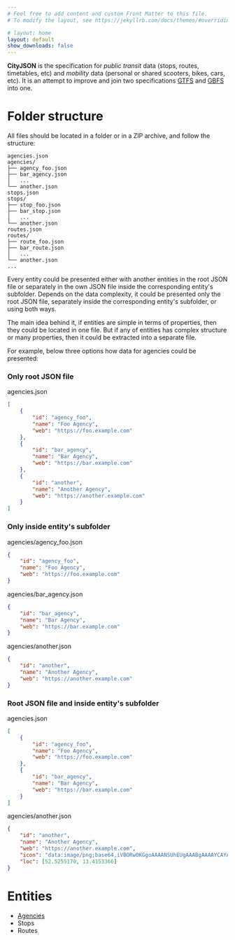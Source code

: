 ```yaml
---
# Feel free to add content and custom Front Matter to this file.
# To modify the layout, see https://jekyllrb.com/docs/themes/#overriding-theme-defaults

# layout: home
layout: default
show_downloads: false
---
```


**CityJSON** is the specification for _public transit_ data (stops, routes, timetables, etc)
and _mobility_ data (personal or shared scooters, bikes, cars, etc). It is an attempt
to improve and join two specifications [GTFS](https://developers.google.com/transit/gtfs/reference) and [GBFS](https://github.com/MobilityData/gbfs) into one.

# Folder structure
All files should be located in a folder or in a ZIP archive, and follow the structure:
```
agencies.json
agencies/
├── agency_foo.json
├── bar_agency.json
│   ...
└── another.json
stops.json
stops/
├── stop_foo.json
├── bar_stop.json
│   ...
└── another.json
routes.json
routes/
├── route_foo.json
├── bar_route.json
│   ...
└── another.json
...
```

Every entity could be presented either with another entities in the root JSON file
or separately in the own JSON file inside the corresponding entity's subfolder.
Depends on the data complexity, it could be presented only the root JSON file,
separately inside the corresponding entity's subfolder, or using both ways.

The main idea behind it, if entities are simple in terms of properties,
then they could be located in one file. But if any of entities has complex structure
or many properties, then it could be extracted into a separate file.

For example, below three options how data for agencies could be presented:
### Only root JSON file
agencies.json
```json
[
    {
        "id": "agency_foo",
        "name": "Foo Agency",
        "web": "https://foo.example.com"
    },
    {
        "id": "bar_agency",
        "name": "Bar Agency",
        "web": "https://bar.example.com"
    },
    {
        "id": "another",
        "name": "Another Agency",
        "web": "https://another.example.com"
    }
]
```


### Only inside entity's subfolder
agencies/agency_foo.json
```json
{
    "id": "agency_foo",
    "name": "Foo Agency",
    "web": "https://foo.example.com"
}
```

agencies/bar_agency.json
```json
{
    "id": "bar_agency",
    "name": "Bar Agency",
    "web": "https://bar.example.com"
}
```

agencies/another.json
```json
{
    "id": "another",
    "name": "Another Agency",
    "web": "https://another.example.com"
}
```


### Root JSON file and inside entity's subfolder
agencies.json
```json
[
    {
        "id": "agency_foo",
        "name": "Foo Agency",
        "web": "https://foo.example.com"
    },
    {
        "id": "bar_agency",
        "name": "Bar Agency",
        "web": "https://bar.example.com"
    }
]
```

agencies/another.json
```json
{
    "id": "another",
    "name": "Another Agency",
    "web": "https://another.example.com",
    "icon": "data:image/png;base64,iVBORw0KGgoAAAANSUhEUgAAABgAAAAYCAYAAADgdz34AAAACXBIWXMAAAsTAAALEwEAmpwYAAAAo0lEQVR4nO2TUQrCMBBE30cR/OmZvJifpb2Vd6kEv3qGSGURusnGtF1BsAMDy2Y2kwkJHPgLRAf+hsEWRIOXbxvcLIM99YwWmHQKPcDKOrLEVaconY6VCbIpvBMkKWoN4odap3ivebyiHEyDBuiAu7CTXmmTAXgofWKgOQprf7OlN8VnYY1JSZ8gZAaCcUVb9K/71JF7Rz0nGQrCQXpe+gMs8AQ318H4QPqjvwAAAABJRU5ErkJggg==",
    "loc": [52.5255170, 13.4153366]
}
```

# Entities
- [Agencies](./agencies.markdown)
- Stops
- Routes
